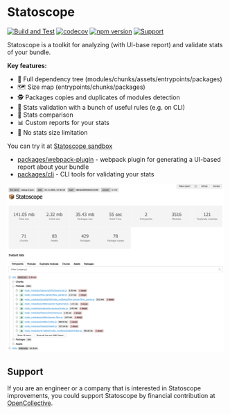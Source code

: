# Statoscope

[![Build and Test](https://github.com/statoscope/statoscope/actions/workflows/ci.yml/badge.svg)](https://github.com/statoscope/statoscope/actions/workflows/ci.yml)
[![codecov](https://codecov.io/gh/statoscope/statoscope/branch/master/graph/badge.svg?token=0FB85kXcPz)](https://codecov.io/gh/statoscope/statoscope)
[![npm version](https://badge.fury.io/js/%40statoscope%2Fwebpack-plugin.svg)](https://badge.fury.io/js/%40statoscope%2Fwebpack-plugin)
[![Support](https://img.shields.io/badge/-Support-blue)](https://opencollective.com/statoscope)

Statoscope is a toolkit for analyzing (with UI-base report) and validate stats of your bundle.

**Key features:**

- 🌳 Full dependency tree (modules/chunks/assets/entrypoints/packages)
- 🗺 Size map (entrypoints/chunks/packages)
- 🕵️ Packages copies and duplicates of modules detection
- 🧪 Stats validation with a bunch of useful rules (e.g. on CLI)
- 🔄 Stats comparison
- 📊 Custom reports for your stats
- 🐘 No stats size limitation

You can try it at [Statoscope sandbox](https://statoscope.tech)

- [packages/webpack-plugin](packages/webpack-plugin) - webpack plugin for generating a UI-based report about your bundle
- [packages/cli](packages/cli) - CLI tools for validating your stats

<img src="packages/webpack-ui/docs/dashboard.png" width="500px"/>

## Support

If you are an engineer or a company that is interested in Statoscope improvements, you could support Statoscope by
financial contribution at [OpenCollective](https://opencollective.com/statoscope).
